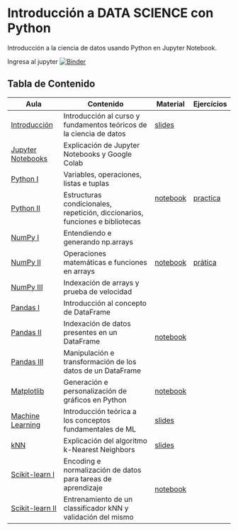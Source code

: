 # Introducción a DATA SCIENCE con Python

Introducción a la ciencia de datos usando Python en Jupyter Notebook.

Ingresa al jupyter [![Binder](https://mybinder.org/badge_logo.svg)](https://mybinder.org/v2/gh/nanytahm/Ciencia-de-Datos/HEAD)

## Tabla de Contenido

<table>
<thead>
  <tr>
    <th>Aula</th>
    <th>Contenido</th>
    <th>Material</th>
    <th>Ejercícios</th>
  </tr>
</thead>
<tbody>
  <tr>
    <td><a  href="" target="_blank" rel="noopener noreferrer">Introducción</a></td>
    <td>Introducción al curso y fundamentos teóricos de la ciencia de datos</td>
    <td><a href="https://github.com/icmc-data/Intro-Data-Science-Youtube/blob/master/slides/intro_data_science.pdf" target="_blank" rel="noopener noreferrer">slides</a></td>
    <td></td>
  </tr>
  <tr>
    <td><a href="" target="_blank" rel="noopener noreferrer">Jupyter Notebooks</a></td>
    <td>Explicación de Jupyter Notebooks y Google Colab</td>
    <td></td>
    <td></td>
  </tr>
  <tr>
    <td><a href="" target="_blank" rel="noopener noreferrer">Python I</a></td>
    <td>Variables, operaciones, listas e tuplas </td>
    <td rowspan="2"><a href="https://github.com/icmc-data/Intro-Data-Science-Youtube/blob/master/Jupyter%20e%20Python.ipynb" target="_blank" rel="noopener noreferrer">notebook</a></td>
    <td rowspan="2"><a href="https://github.com/icmc-data/Intro-Data-Science-Youtube/blob/master/exercicios/Exercicios_Numpy.ipynb" target="_blank" rel="noopener noreferrer">practica</a></td>
  </tr>
  <tr>
    <td><a href="" target="_blank" rel="noopener noreferrer">Python II</a></td>
    <td>Estructuras condicionales, repetición, diccionarios, funciones e bibliotecas</td>
  </tr>
  <tr>
    <td><a href="" target="_blank" rel="noopener noreferrer">NumPy I</a></td>
    <td>Entendiendo e generando np.arrays</td>
    <td rowspan="3"><a href="https://github.com/icmc-data/Intro-Data-Science-Youtube/blob/master/Numpy.ipynb" target="_blank" rel="noopener noreferrer">notebook</a></td>
    <td rowspan="3"><a href="https://github.com/icmc-data/Intro-Data-Science-Youtube/blob/master/exercicios/Exercicios_Numpy.ipynb" target="_blank" rel="noopener noreferrer">prática</a><br></td>
  </tr>
  <tr>
    <td><a href="" target="_blank" rel="noopener noreferrer">NumPy II</a></td>
    <td>Operaciones matemáticas e funciones en arrays</td>
  </tr>
  <tr>
    <td><a href="" target="_blank" rel="noopener noreferrer">NumPy III</a></td>
    <td>Indexación de arrays y prueba de velocidad</td>
  </tr>
  <tr>
    <td><a href="" target="_blank" rel="noopener noreferrer">Pandas I</a></td>
    <td>Introducción al concepto de DataFrame</td>
    <td rowspan="3"><a href="https://github.com/icmc-data/Intro-Data-Science-Youtube/blob/master/Pandas.ipynb" target="_blank" rel="noopener noreferrer">notebook</a></td>
    <td rowspan="3"></td>
  </tr>
  <tr>
    <td><a href="" target="_blank" rel="noopener noreferrer">Pandas II</a></td>
    <td>Indexación de datos presentes en un DataFrame</td>
  </tr>
  <tr>
    <td><a href="" target="_blank" rel="noopener noreferrer">Pandas III</a></td>
    <td>Manipulación e transformación de los datos de un DataFrame</td>
  </tr>
  <tr>
    <td><a href="" target="_blank" rel="noopener noreferrer">Matplotlib</a></td>
    <td>Generación e personalización de gráficos en Python</td>
    <td><a href="https://github.com/icmc-data/Intro-Data-Science-Youtube/blob/master/Matplotlib.ipynb" target="_blank" rel="noopener noreferrer">notebook</a></td>
    <td></td>
  </tr>
  <tr>
    <td><a href="" target="_blank" rel="noopener noreferrer">Machine Learning</a></td>
    <td>Introducción teórica a los conceptos fundamentales de ML</td>
    <td><a href="https://github.com/icmc-data/Intro-Data-Science-Youtube/blob/master/slides/intro_machine_learning.pdf" target="_blank" rel="noopener noreferrer">slides</a></td>
    <td></td>
  </tr>
  <tr>
    <td><a href="" target="_blank" rel="noopener noreferrer">kNN</a></td>
    <td>Explicación del algoritmo k-Nearest Neighbors</td>
    <td><a href="https://github.com/icmc-data/Intro-Data-Science-Youtube/blob/master/slides/kNN.pdf" target="_blank" rel="noopener noreferrer">slides</a></td>
    <td></td>
  </tr>
  <tr>
    <td><a href="" target="_blank" rel="noopener noreferrer">Scikit-learn I</a></td>
    <td>Encoding e normalización de datos para tareas de aprendizaje</td>
    <td rowspan="2"><a href="https://github.com/icmc-data/Intro-Data-Science-Youtube/blob/master/Scikit-Learn.ipynb" target="_blank" rel="noopener noreferrer">notebook</a></td>
    <td rowspan="2"></td>
  </tr>
  <tr>
    <td><a href="" target="_blank" rel="noopener noreferrer">Scikit-learn II</a></td>
    <td>Entrenamiento de un classificador kNN y validación del mismo</td>
  </tr>
</tbody>
</table>
